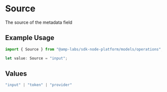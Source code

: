 # Source

The source of the metadata field

## Example Usage

```typescript
import { Source } from "@amp-labs/sdk-node-platform/models/operations";

let value: Source = "input";
```

## Values

```typescript
"input" | "token" | "provider"
```